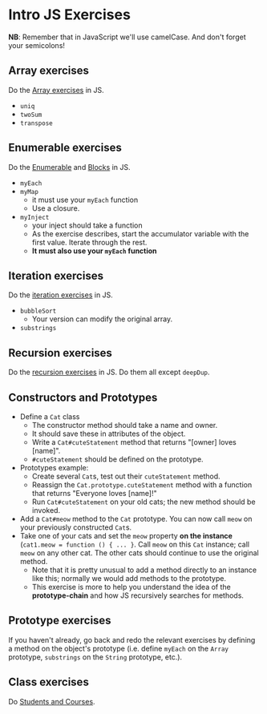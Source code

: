 # Intro JS Exercises

**NB**: Remember that in JavaScript we'll use camelCase. And don't forget
 your semicolons!

## Array exercises

Do the [Array exercises][array-exercises] in JS.

* `uniq`
* `twoSum`
* `transpose`

[array-exercises]: exercises/array.md

## Enumerable exercises

Do the [Enumerable][enumerable-exercises] and
[Blocks][blocks-exercises] in JS.

* `myEach`
* `myMap`
    * it must use your `myEach` function
    * Use a closure.
* `myInject`
    * your inject should take a function
    * As the exercise describes, start the accumulator variable with
      the first value. Iterate through the rest.
    * **It must also use your `myEach` function**

[enumerable-exercises]: exercises/enumerable.md
[blocks-exercises]: exercises/blocks.md

## Iteration exercises

Do the [iteration exercises][iteration-exercises] in JS.

* `bubbleSort`
    * Your version can modify the original array.
* `substrings`

[iteration-exercises]: exercises/iteration.md

## Recursion exercises

Do the [recursion exercises][recursion-exercises] in JS. Do them all
except `deepDup`.

[recursion-exercises]: exercises/recursion.md

## Constructors and Prototypes

* Define a `Cat` class
    * The constructor method should take a name and owner.
    * It should save these in attributes of the object.
    * Write a `Cat#cuteStatement` method that returns "[owner] loves
      [name]".
    * `#cuteStatement` should be defined on the prototype.
* Prototypes example:
    * Create several `Cat`s, test out their `cuteStatement` method.
    * Reassign the `Cat.prototype.cuteStatement` method with a function
      that returns "Everyone loves [name]!"
    * Run `Cat#cuteStatement` on your old cats; the new method should
      be invoked.
* Add a `Cat#meow` method to the `Cat` prototype. You can now call
  `meow` on your previously constructed `Cat`s.
* Take one of your cats and set the `meow` property **on the instance**
  (`cat1.meow = function () { ... }`. Call `meow` on this `Cat`
  instance; call `meow` on any other cat. The other cats should
  continue to use the original method.
    * Note that it is pretty unusual to add a method directly to an
      instance like this; normally we would add methods to the
      prototype.
    * This exercise is more to help you understand the idea of the
      **prototype-chain** and how JS recursively searches for methods.

## Prototype exercises

If you haven't already, go back and redo the relevant exercises by
defining a method on the object's prototype (i.e. define `myEach` on
the `Array` prototype, `substrings` on the `String` prototype, etc.).

## Class exercises

Do [Students and Courses][students-courses].

[students-courses]: exercises/classes.md
